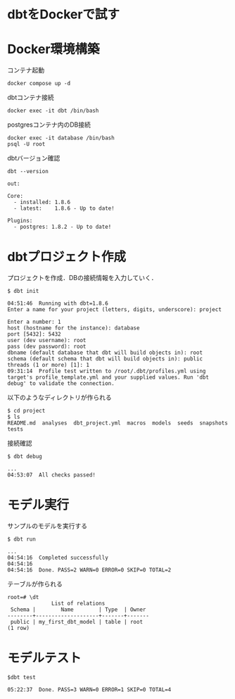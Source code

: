 # dbtをDockerで試す

# Docker環境構築
コンテナ起動
```
docker compose up -d
```

dbtコンテナ接続
```
docker exec -it dbt /bin/bash
```

postgresコンテナ内のDB接続
```
docker exec -it database /bin/bash
psql -U root
```

dbtバージョン確認
```
dbt --version
```

```
out:

Core:
  - installed: 1.8.6
  - latest:    1.8.6 - Up to date!

Plugins:
  - postgres: 1.8.2 - Up to date!
```

# dbtプロジェクト作成
プロジェクトを作成．DBの接続情報を入力していく．
```
$ dbt init

04:51:46  Running with dbt=1.8.6
Enter a name for your project (letters, digits, underscore): project

Enter a number: 1
host (hostname for the instance): database
port [5432]: 5432
user (dev username): root
pass (dev password): root
dbname (default database that dbt will build objects in): root
schema (default schema that dbt will build objects in): public
threads (1 or more) [1]: 1
09:31:14  Profile test written to /root/.dbt/profiles.yml using target's profile_template.yml and your supplied values. Run 'dbt debug' to validate the connection.
```

以下のようなディレクトリが作られる
```
$ cd project
$ ls
README.md  analyses  dbt_project.yml  macros  models  seeds  snapshots  tests
```

接続確認
```
$ dbt debug

...
04:53:07  All checks passed!
```

# モデル実行
サンプルのモデルを実行する
```
$ dbt run

...
04:54:16  Completed successfully
04:54:16
04:54:16  Done. PASS=2 WARN=0 ERROR=0 SKIP=0 TOTAL=2
```

テーブルが作られる
```
root=# \dt
              List of relations
 Schema |        Name        | Type  | Owner
--------+--------------------+-------+-------
 public | my_first_dbt_model | table | root
(1 row)
```

# モデルテスト
```
$dbt test

05:22:37  Done. PASS=3 WARN=0 ERROR=1 SKIP=0 TOTAL=4
```


